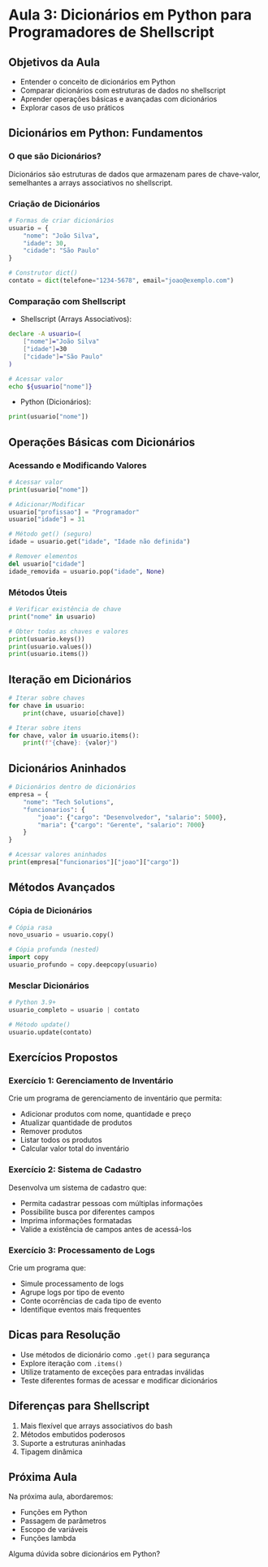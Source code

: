 # Aula 3: Dicionários em Python para Programadores de Shellscript

## Objetivos da Aula
- Entender o conceito de dicionários em Python
- Comparar dicionários com estruturas de dados no shellscript
- Aprender operações básicas e avançadas com dicionários
- Explorar casos de uso práticos

## Dicionários em Python: Fundamentos

### O que são Dicionários?
Dicionários são estruturas de dados que armazenam pares de chave-valor, semelhantes a arrays associativos no shellscript.

### Criação de Dicionários
```python
# Formas de criar dicionários
usuario = {
    "nome": "João Silva",
    "idade": 30,
    "cidade": "São Paulo"
}

# Construtor dict()
contato = dict(telefone="1234-5678", email="joao@exemplo.com")
```

### Comparação com Shellscript
- Shellscript (Arrays Associativos):
```bash
declare -A usuario=(
    ["nome"]="João Silva"
    ["idade"]=30
    ["cidade"]="São Paulo"
)

# Acessar valor
echo ${usuario["nome"]}
```

- Python (Dicionários):
```python
print(usuario["nome"])
```

## Operações Básicas com Dicionários

### Acessando e Modificando Valores
```python
# Acessar valor
print(usuario["nome"])

# Adicionar/Modificar
usuario["profissao"] = "Programador"
usuario["idade"] = 31

# Método get() (seguro)
idade = usuario.get("idade", "Idade não definida")

# Remover elementos
del usuario["cidade"]
idade_removida = usuario.pop("idade", None)
```

### Métodos Úteis
```python
# Verificar existência de chave
print("nome" in usuario)

# Obter todas as chaves e valores
print(usuario.keys())
print(usuario.values())
print(usuario.items())
```

## Iteração em Dicionários
```python
# Iterar sobre chaves
for chave in usuario:
    print(chave, usuario[chave])

# Iterar sobre itens
for chave, valor in usuario.items():
    print(f"{chave}: {valor}")
```

## Dicionários Aninhados
```python
# Dicionários dentro de dicionários
empresa = {
    "nome": "Tech Solutions",
    "funcionarios": {
        "joao": {"cargo": "Desenvolvedor", "salario": 5000},
        "maria": {"cargo": "Gerente", "salario": 7000}
    }
}

# Acessar valores aninhados
print(empresa["funcionarios"]["joao"]["cargo"])
```

## Métodos Avançados

### Cópia de Dicionários
```python
# Cópia rasa
novo_usuario = usuario.copy()

# Cópia profunda (nested)
import copy
usuario_profundo = copy.deepcopy(usuario)
```

### Mesclar Dicionários
```python
# Python 3.9+
usuario_completo = usuario | contato

# Método update()
usuario.update(contato)
```

## Exercícios Propostos

### Exercício 1: Gerenciamento de Inventário
Crie um programa de gerenciamento de inventário que permita:
- Adicionar produtos com nome, quantidade e preço
- Atualizar quantidade de produtos
- Remover produtos
- Listar todos os produtos
- Calcular valor total do inventário

### Exercício 2: Sistema de Cadastro
Desenvolva um sistema de cadastro que:
- Permita cadastrar pessoas com múltiplas informações
- Possibilite busca por diferentes campos
- Imprima informações formatadas
- Valide a existência de campos antes de acessá-los

### Exercício 3: Processamento de Logs
Crie um programa que:
- Simule processamento de logs
- Agrupe logs por tipo de evento
- Conte ocorrências de cada tipo de evento
- Identifique eventos mais frequentes

## Dicas para Resolução
- Use métodos de dicionário como `.get()` para segurança
- Explore iteração com `.items()`
- Utilize tratamento de exceções para entradas inválidas
- Teste diferentes formas de acessar e modificar dicionários

## Diferenças para Shellscript
1. Mais flexível que arrays associativos do bash
2. Métodos embutidos poderosos
3. Suporte a estruturas aninhadas
4. Tipagem dinâmica

## Próxima Aula
Na próxima aula, abordaremos:
- Funções em Python
- Passagem de parâmetros
- Escopo de variáveis
- Funções lambda

Alguma dúvida sobre dicionários em Python?
